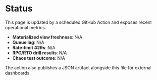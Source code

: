 # Status

This page is updated by a scheduled GitHub Action and exposes recent operational metrics.

- **Materialized view freshness**: N/A
- **Queue lag**: N/A
- **Rate-limit 429s**: N/A
- **RPO/RTO drill results**: N/A
- **Chaos test outcome**: N/A

The action also publishes a JSON artifact alongside this file for external dashboards.
